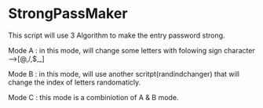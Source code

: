 # StrongPassMaker

This script will use 3 Algorithm to make the entry
 password strong.

Mode A : in this mode, will change some letters with
 folowing sign character -->[@,/,$,_]

Mode B : in this mode, will use another 
 scritpt(randindchanger) that will change the index 
 of letters randomaticly.

Mode C : this mode is a combiniotion of A & B mode.
